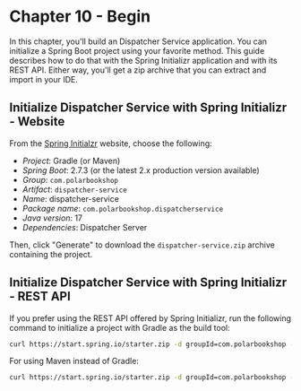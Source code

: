 # Chapter 10 - Begin

In this chapter, you'll build an Dispatcher Service application. You can initialize a Spring Boot project using your
favorite method. This guide describes how to do that with the Spring Initializr application and with its REST API.
Either way, you'll get a zip archive that you can extract and import in your IDE.

## Initialize Dispatcher Service with Spring Initializr - Website

From the [Spring Initialzr](https://start.spring.io/) website, choose the following:

* _Project_: Gradle (or Maven)
* _Spring Boot_: 2.7.3 (or the latest 2.x production version available)
* _Group_: `com.polarbookshop`
* _Artifact_: `dispatcher-service`
* _Name_: dispatcher-service
* _Package name_: `com.polarbookshop.dispatcherservice`
* _Java version_: 17
* _Dependencies_: Dispatcher Server

Then, click "Generate" to download the `dispatcher-service.zip` archive containing the project.

## Initialize Dispatcher Service with Spring Initializr - REST API

If you prefer using the REST API offered by Spring Initializr, run the following command to initialize a project with Gradle as the build tool:

```bash
curl https://start.spring.io/starter.zip -d groupId=com.polarbookshop -d artifactId=dispatcher-service -d name=dispatcher-service -d packageName=com.polarbookshop.dispatcherservice -d dependencies=cloud-function -d javaVersion=17 -d bootVersion=2.7.3 -d type=gradle-project -o dispatcher-service.zip
```

For using Maven instead of Gradle:

```bash
curl https://start.spring.io/starter.zip -d groupId=com.polarbookshop -d artifactId=dispatcher-service -d name=dispatcher-service -d packageName=com.polarbookshop.dispatcherservice -d dependencies=cloud-function -d javaVersion=17 -d bootVersion=2.7.3 -d type=maven-project -o dispatcher-service.zip
```
